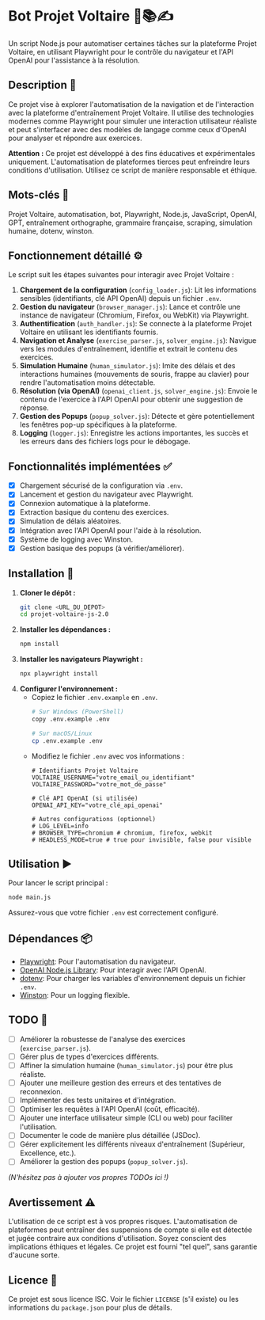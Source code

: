 # Bot Projet Voltaire 🤖📚✍️

Un script Node.js pour automatiser certaines tâches sur la plateforme Projet Voltaire, en utilisant Playwright pour le contrôle du navigateur et l'API OpenAI pour l'assistance à la résolution.

## Description 📝

Ce projet vise à explorer l'automatisation de la navigation et de l'interaction avec la plateforme d'entraînement Projet Voltaire. Il utilise des technologies modernes comme Playwright pour simuler une interaction utilisateur réaliste et peut s'interfacer avec des modèles de langage comme ceux d'OpenAI pour analyser et répondre aux exercices.

**Attention :** Ce projet est développé à des fins éducatives et expérimentales uniquement. L'automatisation de plateformes tierces peut enfreindre leurs conditions d'utilisation. Utilisez ce script de manière responsable et éthique.

## Mots-clés 🔑

Projet Voltaire, automatisation, bot, Playwright, Node.js, JavaScript, OpenAI, GPT, entraînement orthographe, grammaire française, scraping, simulation humaine, dotenv, winston.

## Fonctionnement détaillé ⚙️

Le script suit les étapes suivantes pour interagir avec Projet Voltaire :

1.  **Chargement de la configuration** (`config_loader.js`): Lit les informations sensibles (identifiants, clé API OpenAI) depuis un fichier `.env`.
2.  **Gestion du navigateur** (`browser_manager.js`): Lance et contrôle une instance de navigateur (Chromium, Firefox, ou WebKit) via Playwright.
3.  **Authentification** (`auth_handler.js`): Se connecte à la plateforme Projet Voltaire en utilisant les identifiants fournis.
4.  **Navigation et Analyse** (`exercise_parser.js`, `solver_engine.js`): Navigue vers les modules d'entraînement, identifie et extrait le contenu des exercices.
5.  **Simulation Humaine** (`human_simulator.js`): Imite des délais et des interactions humaines (mouvements de souris, frappe au clavier) pour rendre l'automatisation moins détectable.
6.  **Résolution (via OpenAI)** (`openai_client.js`, `solver_engine.js`): Envoie le contenu de l'exercice à l'API OpenAI pour obtenir une suggestion de réponse.
7.  **Gestion des Popups** (`popup_solver.js`): Détecte et gère potentiellement les fenêtres pop-up spécifiques à la plateforme.
8.  **Logging** (`logger.js`): Enregistre les actions importantes, les succès et les erreurs dans des fichiers logs pour le débogage.

## Fonctionnalités implémentées ✅

-   [x] Chargement sécurisé de la configuration via `.env`.
-   [x] Lancement et gestion du navigateur avec Playwright.
-   [x] Connexion automatique à la plateforme.
-   [x] Extraction basique du contenu des exercices.
-   [x] Simulation de délais aléatoires.
-   [x] Intégration avec l'API OpenAI pour l'aide à la résolution.
-   [x] Système de logging avec Winston.
-   [x] Gestion basique des popups (à vérifier/améliorer).

## Installation 🚀

1.  **Cloner le dépôt :**
    ```bash
    git clone <URL_DU_DEPOT>
    cd projet-voltaire-js-2.0
    ```
2.  **Installer les dépendances :**
    ```bash
    npm install
    ```
3.  **Installer les navigateurs Playwright :**
    ```bash
    npx playwright install
    ```
4.  **Configurer l'environnement :**
    *   Copiez le fichier `.env.example` en `.env`.
        ```bash
        # Sur Windows (PowerShell)
        copy .env.example .env

        # Sur macOS/Linux
        cp .env.example .env
        ```
    *   Modifiez le fichier `.env` avec vos informations :
        ```dotenv
        # Identifiants Projet Voltaire
        VOLTAIRE_USERNAME="votre_email_ou_identifiant"
        VOLTAIRE_PASSWORD="votre_mot_de_passe"

        # Clé API OpenAI (si utilisée)
        OPENAI_API_KEY="votre_clé_api_openai"

        # Autres configurations (optionnel)
        # LOG_LEVEL=info
        # BROWSER_TYPE=chromium # chromium, firefox, webkit
        # HEADLESS_MODE=true # true pour invisible, false pour visible
        ```

## Utilisation ▶️

Pour lancer le script principal :

```bash
node main.js
```

Assurez-vous que votre fichier `.env` est correctement configuré.

## Dépendances 📦

-   [Playwright](https://playwright.dev/): Pour l'automatisation du navigateur.
-   [OpenAI Node.js Library](https://github.com/openai/openai-node): Pour interagir avec l'API OpenAI.
-   [dotenv](https://github.com/motdotla/dotenv): Pour charger les variables d'environnement depuis un fichier `.env`.
-   [Winston](https://github.com/winstonjs/winston): Pour un logging flexible.

## TODO 🚧

-   [ ] Améliorer la robustesse de l'analyse des exercices (`exercise_parser.js`).
-   [ ] Gérer plus de types d'exercices différents.
-   [ ] Affiner la simulation humaine (`human_simulator.js`) pour être plus réaliste.
-   [ ] Ajouter une meilleure gestion des erreurs et des tentatives de reconnexion.
-   [ ] Implémenter des tests unitaires et d'intégration.
-   [ ] Optimiser les requêtes à l'API OpenAI (coût, efficacité).
-   [ ] Ajouter une interface utilisateur simple (CLI ou web) pour faciliter l'utilisation.
-   [ ] Documenter le code de manière plus détaillée (JSDoc).
-   [ ] Gérer explicitement les différents niveaux d'entraînement (Supérieur, Excellence, etc.).
-   [ ] Améliorer la gestion des popups (`popup_solver.js`).

*(N'hésitez pas à ajouter vos propres TODOs ici !)*

## Avertissement ⚠️

L'utilisation de ce script est à vos propres risques. L'automatisation de plateformes peut entraîner des suspensions de compte si elle est détectée et jugée contraire aux conditions d'utilisation. Soyez conscient des implications éthiques et légales. Ce projet est fourni "tel quel", sans garantie d'aucune sorte.

## Licence 📄

Ce projet est sous licence ISC. Voir le fichier `LICENSE` (s'il existe) ou les informations du `package.json` pour plus de détails.